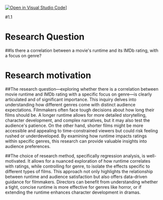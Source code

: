 [![Open in Visual Studio Code](https://classroom.github.com/assets/open-in-vscode-2e0aaae1b6195c2367325f4f02e2d04e9abb55f0b24a779b69b11b9e10269abc.svg)](https://classroom.github.com/online_ide?assignment_repo_id=15730502&assignment_repo_type=AssignmentRepo)]

#1.1
# Research Question 
##Is there a correlation between a movie's runtime and its IMDb rating, with a focus on genre?

# Research motivation
##The research question—exploring whether there is a correlation between movie runtime and IMDb rating with a specific focus on genre—is clearly articulated and of significant importance. This inquiry delves into understanding how different genres come with distinct audience expectations. Filmmakers often face tough decisions about how long their films should be. A longer runtime allows for more detailed storytelling, character development, and complex narratives, but it may also test the audience's patience. On the other hand, shorter films might be more accessible and appealing to time-constrained viewers but could risk feeling rushed or underdeveloped. By examining how runtime impacts ratings within specific genres, this research can provide valuable insights into audience preferences.

##The choice of research method, specifically regression analysis, is well-motivated. It allows for a nuanced exploration of how runtime correlates with ratings, while controlling for genre, to isolate the effects specific to different types of films. This approach not only highlights the relationship between runtime and audience satisfaction but also offers data-driven guidance for filmmakers. Directors can benefit from understanding whether a tight, concise runtime is more effective for genres like horror, or if extending the runtime enhances character development in dramas. 
```
